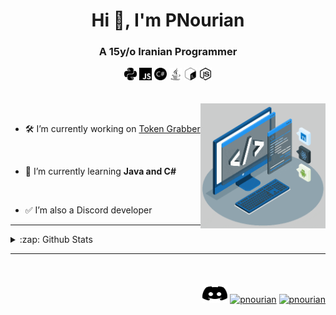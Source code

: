 <h1 align="center">Hi 👋, I'm PNourian</h1>
<h3 align="center">A 15y/o Iranian Programmer</h3>

<div align="center">
<code><img height="20" src="https://raw.githubusercontent.com/PNourian/PNourian/main/public/readme/svg/python.svg" alt="python"/></code>
<code><img height="20" src="https://raw.githubusercontent.com/PNourian/PNourian/main/public/readme/svg/javascript.svg" alt="javascript"/></code>
<code><img height="20" src="https://raw.githubusercontent.com/PNourian/PNourian/main/public/readme/svg/csharp.svg" alt="csharp"/></code>
<code><img height="20" src="https://raw.githubusercontent.com/PNourian/PNourian/main/public/readme/svg/java.svg" alt="java"/></code>
<code><img height="20" src="https://raw.githubusercontent.com/PNourian/PNourian/main/public/readme/svg/gnubash.svg" alt="bash"/></code>
<code><img height="20" src="https://raw.githubusercontent.com/PNourian/PNourian/main/public/readme/svg/nodedotjs.svg" alt="nodejs"/></code>
</div>

<br/>
<br/>
<img width=200 height=200 align=right src=https://raw.githubusercontent.com/PNourian/PNourian/main/public/readme/gif/techstack.gif />
<br/>

- 🛠️ I’m currently working on [Token Grabber](https://github.com/PNourian/Hazard-Token-Grabber-V3)

<br/>

- 🌱 I’m currently learning **Java and C#**

<br/>

- ✅ I’m also a Discord developer


---

<details>
<summary>:zap: Github Stats</summary>
	
| <img align="left" src="https://github-readme-stats.vercel.app/api?username=pnourian&show_icons=true&locale=en&hide_border=true&hide_border=true" alt="pnourian" /> | <img align="left" src="https://github-readme-stats.vercel.app/api/top-langs?username=pnourian&show_icons=true&locale=en&layout=compact&hide_border=true" alt="pnourian" /> |
| ------------- | ------------- |

</details>

---

<br/>
<br/>
<div align="right">
<a href="https://discordapp.com/users/163141963284086785" target="blank"><img src="https://raw.githubusercontent.com/PNourian/PNourian/main/public/readme/svg/discord.svg" alt="pnourian" height="30" width="40" /></a>
<a href="https://dev.to/pnourian" target="blank"><img src="https://raw.githubusercontent.com/rahuldkjain/github-profile-readme-generator/master/src/images/icons/Social/devto.svg" alt="pnourian" height="30" width="40" /></a>
<a href="https://stackoverflow.com/users/13958925" target="blank"><img src="https://raw.githubusercontent.com/rahuldkjain/github-profile-readme-generator/master/src/images/icons/Social/stack-overflow.svg" alt="pnourian" height="30" width="40" /></a>
</div>
